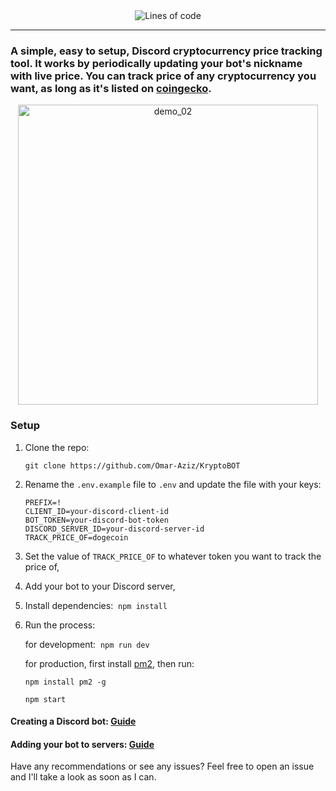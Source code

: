 <div style="text-align: center;">
<img alt="Lines of code" src="https://s3.aws-k8s.generated.photos/ai-generated-photos/upscaler-uploads/343/b8cc5902-f216-46fe-b394-83028ff0ed2a.png">
</div>
<!-- <div style="text-align: center;">
<img alt="Lines of code" src="https://img.shields.io/tokei/lines/github/omar-aziz/kryptobot">
</div> -->

---

### A simple, easy to setup, Discord cryptocurrency price tracking tool. It works by periodically updating your bot's nickname with live price. You can track price of any cryptocurrency you want, as long as it's listed on [coingecko](https://coingecko.com 'coingecko').

<div style="text-align: center;">
<img src="https://media4.giphy.com/media/LGeZInqJeW24CCKs6D/giphy.gif?cid=790b761135c71de6ecd715b85bcc0a87a8accf565b8fcb18&rid=giphy.gif&ct=g" alt="demo_02" width="480">
</div>

### Setup

1. Clone the repo:

   `git clone https://github.com/Omar-Aziz/KryptoBOT`

2. Rename the `.env.example` file to `.env` and update the file with your keys:
   ```
   PREFIX=!
   CLIENT_ID=your-discord-client-id
   BOT_TOKEN=your-discord-bot-token
   DISCORD_SERVER_ID=your-discord-server-id
   TRACK_PRICE_OF=dogecoin
   ```
3. Set the value of `TRACK_PRICE_OF` to whatever token you want to track the
   price of,

4. Add your bot to your Discord server,

5. Install dependencies:&nbsp;&nbsp;`npm install`

6. Run the process:

   for development:&nbsp;&nbsp;`npm run dev`

   for production, first install [pm2](https://github.com/Unitech/pm2), then run:

   `npm install pm2 -g`

   `npm start`

#### Creating a Discord bot: [Guide](https://discord.com/developers/applications 'Guide')

#### Adding your bot to servers: [Guide](https://discordjs.guide/preparations/adding-your-bot-to-servers.html)

Have any recommendations or see any issues? Feel free to open an issue and I'll take a look as soon as I can.
